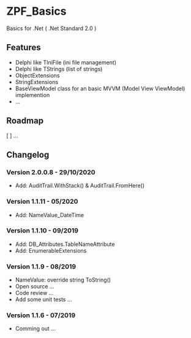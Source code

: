 # ZPF_Basics
Basics for .Net ( .Net Standard 2.0 )

## Features
 * Delphi like TIniFile (ini file management)
 * Delphi like TStrings (list of strings)
 * ObjectExtensions
 * StringExtensions
 * BaseViewModel class for an basic MVVM (Model View ViewModel) implemention
 * ...

## Roadmap
[ ] ...



## Changelog  
### Version 2.0.0.8 - 29/10/2020
* Add: AuditTrail.WithStack() & AuditTrail.FromHere()


### Version 1.1.11 - 05/2020
 * Add: NameValue_DateTime


### Version 1.1.10 - 09/2019
* Add: DB_Attributes.TableNameAttribute
* Add: EnumerableExtensions


### Version 1.1.9 - 08/2019
 * NameValue: override string ToString()
 * Open source ...
 * Code review ...
 * Add some unit tests ...
   

### Version 1.1.6 - 07/2019  
 * Comming out ...
